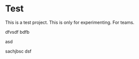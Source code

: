 
# Test
This is a test project. This is only for experimenting.
For teams.


dfvsdf bdfb

asd

sachjbsc
dsf

